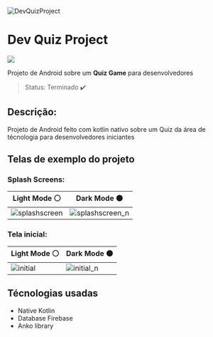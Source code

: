 ![DevQuizProject](https://user-images.githubusercontent.com/75824415/116601321-bfece680-a900-11eb-9f40-72cb3456f00b.png)

<h1>Dev Quiz Project</h1> <a href="https://drive.google.com/file/d/1iTVCxUs452XnhqJbAMZ8pyBzg26TGZgP/view"><img src="![button_link](https://user-images.githubusercontent.com/75824415/116610871-11e73980-a90c-11eb-8786-07946c67e0a5.png)"/></a>

Projeto de Android sobre um **Quiz Game** para desenvolvedores

> Status: Terminado ✔️ 

<h2>Descrição: </h2>

Projeto de Android feito com kotlin nativo sobre um Quiz da área de técnologia para desenvolvedores iniciantes

<h2>Telas de exemplo do projeto</h2>

<h3>Splash Screens: </h3>

Light Mode ⚪| Dark Mode ⚫
-----------|----------
![splashscreen](https://user-images.githubusercontent.com/75824415/116605449-cf226300-a905-11eb-89bc-70b2e64509dd.gif) | ![splashscreen_n](https://user-images.githubusercontent.com/75824415/116605590-fa0cb700-a905-11eb-8ee6-f180b1cc6623.gif)

<h3>Tela inicial: </h3>

Light Mode ⚪| Dark Mode ⚫
-----------|----------
![initial](https://user-images.githubusercontent.com/75824415/116607031-e06c6f00-a907-11eb-87de-20b8fc10eddc.gif) | ![initial_n](https://user-images.githubusercontent.com/75824415/116607313-350fea00-a908-11eb-8415-9c0e0eaf2ccf.gif)

<h2>Técnologias usadas</h2>

+ Native Kotlin
+ Database Firebase
+ Anko library
